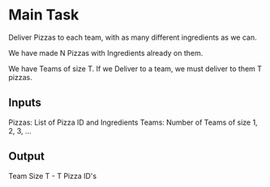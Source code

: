 # Main Task 

Deliver Pizzas to each team, with as many different ingredients as we can. 

We have made N Pizzas with Ingredients already on them. 

We have Teams of size T. 
If we Deliver to a team, we must deliver to them T pizzas. 

## Inputs 
Pizzas: List of Pizza ID and Ingredients 
Teams: Number of Teams of size 1, 2, 3, ... 

## Output 
Team Size T - T Pizza ID's  